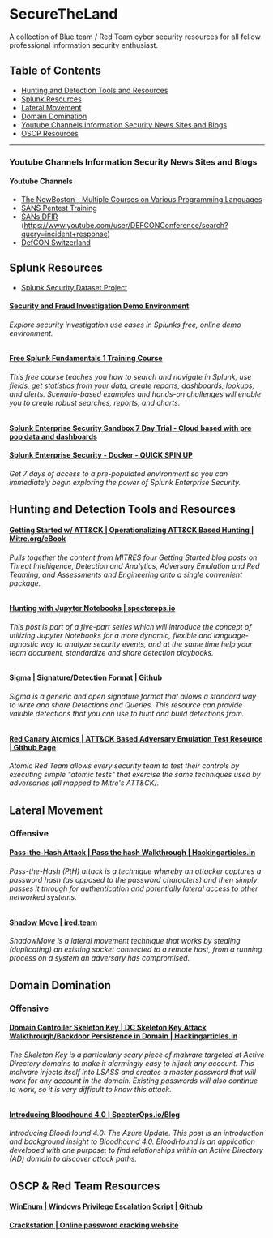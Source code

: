 # SecureTheLand

A collection of Blue team / Red Team cyber security resources for all fellow professional information security enthusiast.



## Table of Contents
* [Hunting and Detection Tools and Resources](#hunting-and-detection-tools-and-resources)
* [Splunk Resources](#splunk-resources)
* [Lateral Movement](#lateral-movement)
* [Domain Domination](#domain-domination)
* [Youtube Channels Information Security News Sites and Blogs](#youtube-channels-information-security-news-sites-and-blogs)
* [OSCP Resources](#oscp-resources)
---
### Youtube Channels Information Security News Sites and Blogs
#### Youtube Channels
* [The NewBoston - Multiple Courses on Various Programming Languages](https://www.youtube.com/user/thenewboston)
* [SANS Pentest Training](https://www.youtube.com/SANSPenTestTraining)
* [SANs DFIR](https://www.youtube.com/channel/UCwSo89W3KgPrid41vskBDYA)
(https://www.youtube.com/user/DEFCONConference/search?query=incident+response)
* [DefCON Switzerland](https://www.youtube.com/user/defconswitzerland)
## Splunk Resources
* [Splunk Security Dataset Project](http://live.splunk.com/splunk-security-dataset-project)

#### [Security and Fraud Investigation Demo Environment](https://www.splunk.com/en_us/solutions/solution-areas/security-and-fraud/security-investigation/getting-started.html)
###### Explore security investigation use cases in Splunks free, online demo environment.
#### [Free Splunk Fundamentals 1 Training Course](https://www.splunk.com/en_us/training/free-courses/splunk-fundamentals-1.html)
###### This free course teaches you how to search and navigate in Splunk, use fields, get statistics from your data, create reports, dashboards, lookups, and alerts. Scenario-based examples and hands-on challenges will enable you to create robust searches, reports, and charts. 
#### [Splunk Enterprise Security Sandbox 7 Day Trial - Cloud based with pre pop data and dashboards](https://www.splunk.com/page/sign_up/es_sandbox?redirecturl=%2Fgetsplunk%2Fes_sandbox)
#### [Splunk Enterprise Security - Docker - QUICK SPIN UP](https://github.com/splunk/splunk-ansible#documentation)
###### Get 7 days of access to a pre-populated environment so you can immediately begin exploring the power of Splunk Enterprise Security.
## Hunting and Detection Tools and Resources
#### [Getting Started w/ ATT&CK | Operationalizing ATT&CK Based Hunting | Mitre.org/eBook](https://www.mitre.org/sites/default/files/publications/mitre-getting-started-with-attack-october-2019.pdf)
###### Pulls together the content from MITRES four Getting Started blog posts on Threat Intelligence, Detection and Analytics, Adversary Emulation and Red Teaming, and Assessments and Engineering onto a single convenient package.
#### [Hunting with Jupyter Notebooks | specterops.io](https://posts.specterops.io/threat-hunting-with-jupyter-notebooks-part-1-your-first-notebook-9a99a781fde7)
###### This post is part of a five-part series which will introduce the concept of utilizing Jupyter Notebooks for a more dynamic, flexible and language-agnostic way to analyze security events, and at the same time help your team document, standardize and share detection playbooks.
#### [Sigma | Signature/Detection Format | Github ](https://github.com/Neo23x0/sigma)
###### Sigma is a generic and open signature format that allows a standard way to write and share Detections and Queries. This resource can provide valuble detections that you can use to hunt and build detections from.
#### [Red Canary Atomics | ATT&CK Based Adversary Emulation Test Resource | Github Page](https://github.com/redcanaryco/atomic-red-team)
###### Atomic Red Team allows every security team to test their controls by executing simple "atomic tests" that exercise the same techniques used by adversaries (all mapped to Mitre's ATT&CK).



## Lateral Movement
### Offensive
#### [Pass-the-Hash Attack | Pass the hash Walkthrough | Hackingarticles.in](https://www.hackingarticles.in/lateral-movement-pass-the-hash-attack/)
###### Pass-the-Hash (PtH) attack is a technique whereby an attacker captures a password hash (as opposed to the password characters) and then simply passes it through for authentication and potentially lateral access to other networked systems.
#### [Shadow Move | ired.team](https://www.ired.team/offensive-security/lateral-movement/shadowmove-lateral-movement-by-stealing-duplicating-existing-connected-sockets)
###### ShadowMove is a lateral movement technique that works by stealing (duplicating) an existing socket connected to a remote host, from a running process on a system an adversary has compromised.
## Domain Domination
### Offensive
#### [Domain Controller Skeleton Key | DC Skeleton Key Attack Walkthrough/Backdoor Persistence in Domain | Hackingarticles.in](https://www.hackingarticles.in/domain-controller-backdoor-skeleton-key/)
###### The Skeleton Key is a particularly scary piece of malware targeted at Active Directory domains to make it alarmingly easy to hijack any account. This malware injects itself into LSASS and creates a master password that will work for any account in the domain. Existing passwords will also continue to work, so it is very difficult to know this attack.
#### [Introducing Bloodhound 4.0 | SpecterOps.io/Blog ](https://posts.specterops.io/introducing-bloodhound-4-0-the-azure-update-9b2b26c5e350)
###### Introducing BloodHound 4.0: The Azure Update. This post is an introduction and background insight to Bloodhound 4.0. BloodHound is an application developed with one purpose: to find relationships within an Active Directory (AD) domain to discover attack paths.

## OSCP & Red Team Resources 
#### [WinEnum | Windows Privilege Escalation Script | Github ](https://github.com/neox41/WinEnum/blob/master/WinEnum.bat)
#### [Crackstation | Online password cracking website ](https://crackstation.net/)
